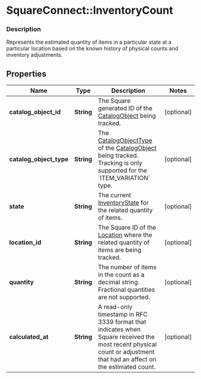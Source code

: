 # SquareConnect::InventoryCount

### Description

Represents the estimated quantity of items in a particular state at a particular location based on the known history of physical counts and inventory adjustments.

## Properties
Name | Type | Description | Notes
------------ | ------------- | ------------- | -------------
**catalog_object_id** | **String** | The Square generated ID of the [CatalogObject](#type-catalogobject) being tracked. | [optional] 
**catalog_object_type** | **String** | The [CatalogObjectType](#type-catalogobjecttype) of the [CatalogObject](#type-catalogobject) being tracked. Tracking is only supported for the &#x60;ITEM_VARIATION&#x60; type. | [optional] 
**state** | **String** | The current [InventoryState](#type-inventorystate) for the related quantity of items. | [optional] 
**location_id** | **String** | The Square ID of the [Location](#type-location) where the related quantity of items are being tracked. | [optional] 
**quantity** | **String** | The number of items in the count as a decimal string. Fractional quantities are not supported. | [optional] 
**calculated_at** | **String** | A read-only timestamp in RFC 3339 format that indicates when Square received the most recent physical count or adjustment that had an affect on the estimated count. | [optional] 


